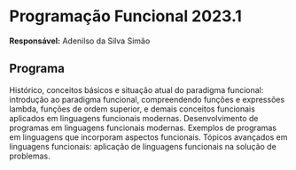 # Programação Funcional 2023.1

**Responsável:** Adenilso da Silva Simão

## Programa
Histórico, conceitos básicos e situação atual do paradigma funcional: introdução ao paradigma funcional, compreendendo funções e expressões lambda, funções de ordem superior, e demais conceitos funcionais aplicados em linguagens funcionais modernas. Desenvolvimento de programas em linguagens funcionais modernas. Exemplos de programas em linguagens que incorporam aspectos funcionais. Tópicos avançados em linguagens funcionais: aplicação de linguagens funcionais na solução de problemas.